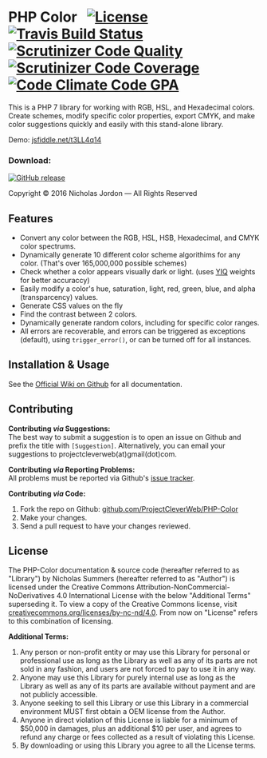 # PHP Color &nbsp; [![License](https://img.shields.io/badge/license-MIT-brightgreen.svg?style=flat-square)](https://njordon.mit-license.org/@2016) [![Travis Build Status](https://img.shields.io/travis/ProjectCleverWeb/PHP-Color.svg?maxAge=2592000&style=flat-square)](https://travis-ci.org/ProjectCleverWeb/PHP-Color) [![Scrutinizer Code Quality](https://img.shields.io/scrutinizer/g/ProjectCleverWeb/PHP-Color.svg?maxAge=2592000&style=flat-square)](https://scrutinizer-ci.com/g/ProjectCleverWeb/PHP-Color/) [![Scrutinizer Code Coverage](https://img.shields.io/scrutinizer/coverage/g/ProjectCleverWeb/PHP-Color.svg?maxAge=2592000&style=flat-square)](https://scrutinizer-ci.com/g/ProjectCleverWeb/PHP-Color/) [![Code Climate Code GPA](https://img.shields.io/codeclimate/github/kabisaict/flow.svg?maxAge=2592000&style=flat-square)](https://codeclimate.com/github/ProjectCleverWeb/PHP-Color)

This is a PHP 7 library for working with RGB, HSL, and Hexadecimal colors. Create schemes, modify specific color properties, export CMYK, and make color suggestions quickly and easily with this stand-alone library.

Demo: [jsfiddle.net/t3LL4q14](http://jsfiddle.net/t3LL4q14/embedded/result/)

### Download:

[![GitHub release](https://img.shields.io/github/release/ProjectCleverWeb/PHP-Color.svg?maxAge=2592000&style=flat-square)](https://github.com/ProjectCleverWeb/PHP-Color/releases)

Copyright &copy; 2016 Nicholas Jordon &mdash; All Rights Reserved

## Features

* Convert any color between the RGB, HSL, HSB, Hexadecimal, and CMYK color spectrums.
* Dynamically generate 10 different color scheme algorithims for any color. (That's over 165,000,000 possible schemes)
* Check whether a color appears visually dark or light. (uses [YIQ](https://en.wikipedia.org/wiki/YIQ) weights for better accuraccy)
* Easily modify a color's hue, saturation, light, red, green, blue, and alpha (transparcency) values.
* Generate CSS values on the fly
* Find the contrast between 2 colors.
* Dynamically generate random colors, including for specific color ranges.
* All errors are recoverable, and errors can be triggered as exceptions (default), using `trigger_error()`, or can be turned off for all instances.

## Installation &amp; Usage

See the [Official Wiki on Github](https://github.com/ProjectCleverWeb/PHP-Color/wiki) for all documentation.

## Contributing

**Contributing *via* Suggestions:** <br>
The best way to submit a suggestion is to open an issue on Github and prefix the
title with `[Suggestion]`. Alternatively, you can email your suggestions to
projectcleverweb(at)gmail(dot)com.

**Contributing *via* Reporting Problems:** <br>
All problems must be reported via Github's
[issue tracker](https://github.com/ProjectCleverWeb/PHP-Color/issues).

**Contributing *via* Code:**

1. Fork the repo on Github: [github.com/ProjectCleverWeb/PHP-Color](https://github.com/ProjectCleverWeb/PHP-Color)
2. Make your changes.
3. Send a pull request to have your changes reviewed.

## License

The PHP-Color documentation &amp; source code (hereafter referred to as "Library") by Nicholas Summers (hereafter referred to as "Author") is licensed
under the Creative Commons Attribution-NonCommercial-NoDerivatives 4.0 International License with the below "Additional Terms" superseding it.
To view a copy of the Creative Commons license, visit [creativecommons.org/licenses/by-nc-nd/4.0](https://creativecommons.org/licenses/by-nc-nd/4.0/). From now on "License" refers to this combination of licensing.

**Additional Terms:**

1. Any person or non-profit entity or may use this Library for personal or professional use as long as the Library as well as any of its parts are not sold in any fashion, and users are not forced to pay to use it in any way.
2. Anyone may use this Library for purely internal use as long as the Library as well as any of its parts are available without payment and are not publicly accessible.
3. Anyone seeking to sell this Library or use this Library in a commercial environment MUST first obtain a OEM license from the Author.
4. Anyone in direct violation of this License is liable for a minimum of $50,000 in damages, plus an additional $10 per user, and agrees to refund any charge or fees collected as a result of violating this License.
5. By downloading or using this Library you agree to all the License terms.
